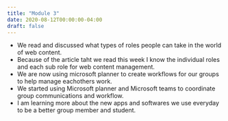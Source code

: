 ```yaml
---
title: "Module 3"
date: 2020-08-12T00:00:00-04:00
draft: false
---
```


- We read and discussed what types of roles people can take in the world of web content.
- Because of the article taht we read this week I know the individual roles and each sub role for web content management.
- We are now using microsoft planner to create workflows for our groups to help manage eachothers work.
- We started using Microsoft planner and Microsoft teams to coordinate group communications and workflow.
- I am learning more about the new apps and softwares we use everyday to be a better group member and student.
